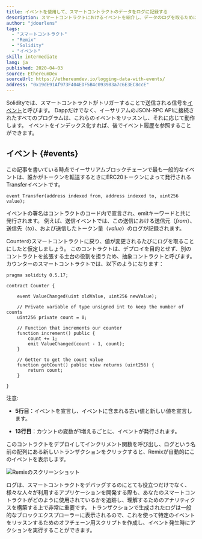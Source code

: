 ```yaml
---
title: イベントを使用して、スマートコントラクトのデータをログに記録する
description: スマートコントラクトにおけるイベントを紹介し、データのログを取るためにイベントを使用する方法を学ぶ
author: "jdourlens"
tags:
  - "スマートコントラクト"
  - "Remix"
  - "Solidity"
  - "イベント"
skill: intermediate
lang: ja
published: 2020-04-03
source: EthereumDev
sourceUrl: https://ethereumdev.io/logging-data-with-events/
address: "0x19dE91Af973F404EDF5B4c093983a7c6E3EC8ccE"
---
```


Solidityでは、スマートコントラクトがトリガーすることで送信される信号を[イベント](/developers/docs/smart-contracts/anatomy/#events-and-logs)と呼びます。 Dappだけでなく、イーサリアムのJSON-RPC APIに接続されたすべてのプログラムは、これらのイベントをリッスンし、それに応じて動作します。 イベントをインデックス化すれば、後でイベント履歴を参照することができます。

## イベント {#events}

この記事を書いている時点でイーサリアムブロックチェーンで最も一般的なイベントは、誰かがトークンを転送するときにERC20トークンによって発行されるTransferイベントです。

```solidity
event Transfer(address indexed from, address indexed to, uint256 value);
```

イベントの署名はコントラクトのコード内で宣言され、emitキーワードと共に発行されます。 例えば、送信イベントでは、この送信における送信元（_from_）、送信先（_to_）、および送信したトークン量（_value_）のログが記録されます。

Counterのスマートコントラクトに戻り、値が変更されるたびにログを取ることにしたと仮定しましょう。 このコントラクトは、デプロイを目的とせず、別のコントラクトを拡張する土台の役割を担うため、抽象コントラクトと呼びます。 カウンターのスマートコントラクトでは、以下のようになります：

```solidity
pragma solidity 0.5.17;

contract Counter {

    event ValueChanged(uint oldValue, uint256 newValue);

    // Private variable of type unsigned int to keep the number of counts
    uint256 private count = 0;

    // Function that increments our counter
    function increment() public {
        count += 1;
        emit ValueChanged(count - 1, count);
    }

    // Getter to get the count value
    function getCount() public view returns (uint256) {
        return count;
    }

}
```

注意:

- **5行目**：イベントを宣言し、イベントに含まれる古い値と新しい値を宣言します。

- **13行目**：カウントの変数が1増えるごとに、イベントが発行されます。

このコントラクトをデプロイしてインクリメント関数を呼び出し、ログという名前の配列にある新しいトランザクションをクリックすると、Remixが自動的にこのイベントを表示します。

![Remixのスクリーンショット](./remix-screenshot.png)

ログは、スマートコントラクトをデバッグするのにとても役立つだけでなく、様々な人々が利用するアプリケーションを開発する際も、あなたのスマートコントラクトがどのように使用されているかを追跡し、理解するためのアナリティクスを構築する上で非常に重要です。 トランザクションで生成されたログは一般的なブロックエクスプローラーに表示されるので、これを使って特定のイベントをリッスンするためのオフチェーン用スクリプトを作成し、イベント発生時にアクションを実行することができます。

